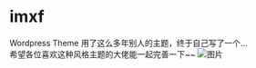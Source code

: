 # imxf
Wordpress Theme
用了这么多年别人的主题，终于自己写了一个...<br>
希望各位喜欢这种风格主题的大佬能一起完善一下~~
![图片](http://www.mcxiaofan.cn/wp-content/themes/imxf/screenshot.png)
